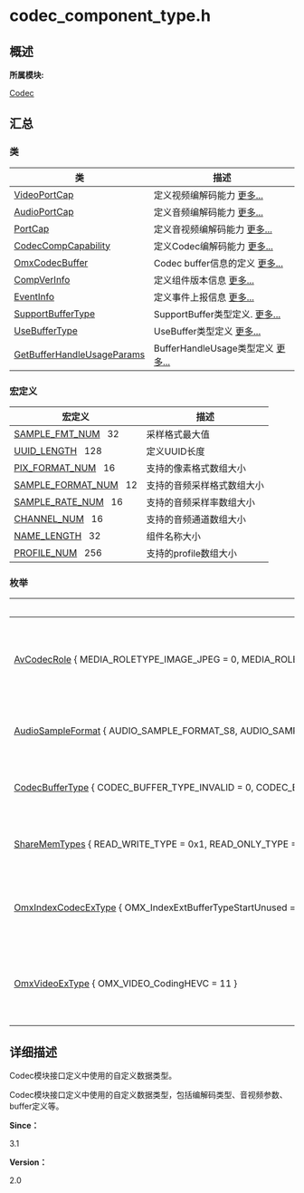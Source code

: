 # codec_component_type.h


## **概述**

**所属模块:**

[Codec](_codec.md)


## **汇总**


### 类

  | 类 | 描述 | 
| -------- | -------- |
| [VideoPortCap](_video_port_cap.md) | 定义视频编解码能力&nbsp;[更多...](_video_port_cap.md) | 
| [AudioPortCap](_audio_port_cap.md) | 定义音频编解码能力&nbsp;[更多...](_audio_port_cap.md) | 
| [PortCap](union_port_cap.md) | 定义音视频编解码能力&nbsp;[更多...](union_port_cap.md) | 
| [CodecCompCapability](_codec_comp_capability.md) | 定义Codec编解码能力&nbsp;[更多...](_codec_comp_capability.md) | 
| [OmxCodecBuffer](_omx_codec_buffer.md) | Codec&nbsp;buffer信息的定义&nbsp;[更多...](_omx_codec_buffer.md) | 
| [CompVerInfo](_comp_ver_info.md) | 定义组件版本信息&nbsp;[更多...](_comp_ver_info.md) | 
| [EventInfo](_event_info.md) | 定义事件上报信息&nbsp;[更多...](_event_info.md) | 
| [SupportBufferType](_support_buffer_type.md) | SupportBuffer类型定义.&nbsp;[更多...](_support_buffer_type.md) | 
| [UseBufferType](_use_buffer_type.md) | UseBuffer类型定义&nbsp;[更多...](_use_buffer_type.md) | 
| [GetBufferHandleUsageParams](_get_buffer_handle_usage_params.md) | BufferHandleUsage类型定义&nbsp;[更多...](_get_buffer_handle_usage_params.md) | 


### 宏定义

  | 宏定义 | 描述 | 
| -------- | -------- |
| [SAMPLE_FMT_NUM](_codec.md#ga9bda75c363e9bcff915cdd521dd7ba84)&nbsp;&nbsp;&nbsp;32 | 采样格式最大值 | 
| [UUID_LENGTH](_codec.md#ga9226162b034cc837cd977f0fcf611c2c)&nbsp;&nbsp;&nbsp;128 | 定义UUID长度 | 
| [PIX_FORMAT_NUM](_codec.md#gadb8c6478388b68c09835ebe093a8920a)&nbsp;&nbsp;&nbsp;16 | 支持的像素格式数组大小 | 
| [SAMPLE_FORMAT_NUM](_codec.md#gaf958b9cc535f6260e2e8b7ce42c89946)&nbsp;&nbsp;&nbsp;12 | 支持的音频采样格式数组大小 | 
| [SAMPLE_RATE_NUM](_codec.md#ga0d905eaa05b4b6fcec76924eb795d7fe)&nbsp;&nbsp;&nbsp;16 | 支持的音频采样率数组大小 | 
| [CHANNEL_NUM](_codec.md#ga6511732d5b29a6781cf38783157f21e1)&nbsp;&nbsp;&nbsp;16 | 支持的音频通道数组大小 | 
| [NAME_LENGTH](_codec.md#gaf71324c57f05ff9e24bd384925dd6b17)&nbsp;&nbsp;&nbsp;32 | 组件名称大小 | 
| [PROFILE_NUM](_codec.md#gaab6353cb3662bdc672ae8ab90df529ce)&nbsp;&nbsp;&nbsp;256 | 支持的profile数组大小 | 


### 枚举

  | 枚举名称 | 描述 | 
| -------- | -------- |
| [AvCodecRole](_codec.md#avcodecrole)&nbsp;{&nbsp;MEDIA_ROLETYPE_IMAGE_JPEG&nbsp;=&nbsp;0,&nbsp;MEDIA_ROLETYPE_VIDEO_AVC,&nbsp;MEDIA_ROLETYPE_VIDEO_HEVC,&nbsp;MEDIA_ROLETYPE_AUDIO_FIRST&nbsp;=&nbsp;0x10000,&nbsp;&nbsp;&nbsp;MEDIA_ROLETYPE_AUDIO_AAC&nbsp;=&nbsp;0x10000,&nbsp;MEDIA_ROLETYPE_AUDIO_G711A,&nbsp;MEDIA_ROLETYPE_AUDIO_G711U,&nbsp;MEDIA_ROLETYPE_AUDIO_G726,&nbsp;&nbsp;&nbsp;MEDIA_ROLETYPE_AUDIO_PCM,&nbsp;MEDIA_ROLETYPE_AUDIO_MP3,&nbsp;MEDIA_ROLETYPE_INVALID&nbsp;} | 枚举音视频编解码组件类型&nbsp;[更多...](_codec.md#avcodecrole) | 
| [AudioSampleFormat](_codec.md#audiosampleformat)&nbsp;{&nbsp;AUDIO_SAMPLE_FORMAT_S8,&nbsp;AUDIO_SAMPLE_FORMAT_S8P,&nbsp;AUDIO_SAMPLE_FORMAT_U8,&nbsp;AUDIO_SAMPLE_FORMAT_U8P,&nbsp;&nbsp;&nbsp;AUDIO_SAMPLE_FORMAT_S16,&nbsp;AUDIO_SAMPLE_FORMAT_S16P,&nbsp;AUDIO_SAMPLE_FORMAT_U16,&nbsp;AUDIO_SAMPLE_FORMAT_U16P,&nbsp;&nbsp;&nbsp;AUDIO_SAMPLE_FORMAT_S24,&nbsp;AUDIO_SAMPLE_FORMAT_S24P,&nbsp;AUDIO_SAMPLE_FORMAT_U24,&nbsp;AUDIO_SAMPLE_FORMAT_U24P,&nbsp;&nbsp;&nbsp;AUDIO_SAMPLE_FORMAT_S32,&nbsp;AUDIO_SAMPLE_FORMAT_S32P,&nbsp;AUDIO_SAMPLE_FORMAT_U32,&nbsp;AUDIO_SAMPLE_FORMAT_U32P,&nbsp;&nbsp;&nbsp;AUDIO_SAMPLE_FORMAT_S64,&nbsp;AUDIO_SAMPLE_FORMAT_S64P,&nbsp;AUDIO_SAMPLE_FORMAT_U64,&nbsp;AUDIO_SAMPLE_FORMAT_U64P,&nbsp;&nbsp;&nbsp;AUDIO_SAMPLE_FORMAT_F32,&nbsp;AUDIO_SAMPLE_FORMAT_F32P,&nbsp;AUDIO_SAMPLE_FORMAT_F64,&nbsp;AUDIO_SAMPLE_FORMAT_F64P,&nbsp;&nbsp;&nbsp;AUDIO_SAMPLE_FMT_U8,&nbsp;AUDIO_SAMPLE_FMT_S16,&nbsp;AUDIO_SAMPLE_FMT_S32,&nbsp;AUDIO_SAMPLE_FMT_FLOAT,&nbsp;&nbsp;&nbsp;AUDIO_SAMPLE_FMT_DOUBLE,&nbsp;AUDIO_SAMPLE_FMT_U8P,&nbsp;AUDIO_SAMPLE_FMT_S16P,&nbsp;AUDIO_SAMPLE_FMT_S32P,&nbsp;&nbsp;&nbsp;AUDIO_SAMPLE_FMT_FLOATP,&nbsp;AUDIO_SAMPLE_FMT_DOUBLEP,&nbsp;AUDIO_SAMPLE_FMT_INVALID&nbsp;} | 枚举音频采样格式&nbsp;[更多...](_codec.md#audiosampleformat) | 
| [CodecBufferType](_codec.md#codecbuffertype)&nbsp;{&nbsp;CODEC_BUFFER_TYPE_INVALID&nbsp;=&nbsp;0,&nbsp;CODEC_BUFFER_TYPE_VIRTUAL_ADDR&nbsp;=&nbsp;0x1,&nbsp;CODEC_BUFFER_TYPE_AVSHARE_MEM_FD&nbsp;=&nbsp;0x2,&nbsp;CODEC_BUFFER_TYPE_HANDLE&nbsp;=&nbsp;0x4,&nbsp;&nbsp;&nbsp;CODEC_BUFFER_TYPE_DYNAMIC_HANDLE&nbsp;=&nbsp;0x8&nbsp;} | 定义buffer类型&nbsp;[更多...](_codec.md#codecbuffertype) | 
| [ShareMemTypes](_codec.md#sharememtypes)&nbsp;{&nbsp;READ_WRITE_TYPE&nbsp;=&nbsp;0x1,&nbsp;READ_ONLY_TYPE&nbsp;=&nbsp;0x2&nbsp;} | 枚举共享内存类型&nbsp;[更多...](_codec.md#sharememtypes) | 
| [OmxIndexCodecExType](_codec.md#omxindexcodecextype)&nbsp;{&nbsp;OMX_IndexExtBufferTypeStartUnused&nbsp;=&nbsp;OMX_IndexKhronosExtensions&nbsp;+&nbsp;0x00a00000,&nbsp;OMX_IndexParamSupportBufferType,&nbsp;OMX_IndexParamUseBufferType,&nbsp;OMX_IndexParamGetBufferHandleUsage&nbsp;} | 枚举Codec扩展index&nbsp;[更多...](_codec.md#omxindexcodecextype) | 
| [OmxVideoExType](_codec.md#omxvideoextype)&nbsp;{&nbsp;OMX_VIDEO_CodingHEVC&nbsp;=&nbsp;11&nbsp;} | 枚举Codec扩展编码类型&nbsp;[更多...](_codec.md#omxvideoextype) | 


## **详细描述**

Codec模块接口定义中使用的自定义数据类型。

Codec模块接口定义中使用的自定义数据类型，包括编解码类型、音视频参数、buffer定义等。

**Since：**

3.1

**Version：**

2.0
